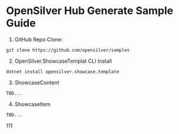 # OpenSilver Hub Generate Sample Guide

1. GitHub Repo Clone:  

```
git clone https://github.com/opensilver/samples
```

2. OpenSilver.ShowcaseTemplat CLI Install

```
dotnet install opensilver.showcase.template
```

3. ShowcaseContent
```
TBD...
```
4. ShowcaseItem
```
TBD...
```

111